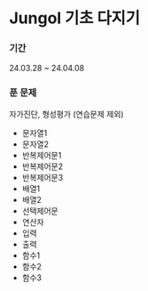 # Jungol 기초 다지기

### 기간 
24.03.28 ~ 24.04.08

### 푼 문제
자가진단, 형성평가 (연습문제 제외)
- 문자열1
- 문자열2
- 반복제어문1
- 반복제어문2
- 반복제어문3
- 배열1
- 배열2
- 선택제어문
- 연산자
- 입력
- 출력
- 함수1
- 함수2
- 함수3






